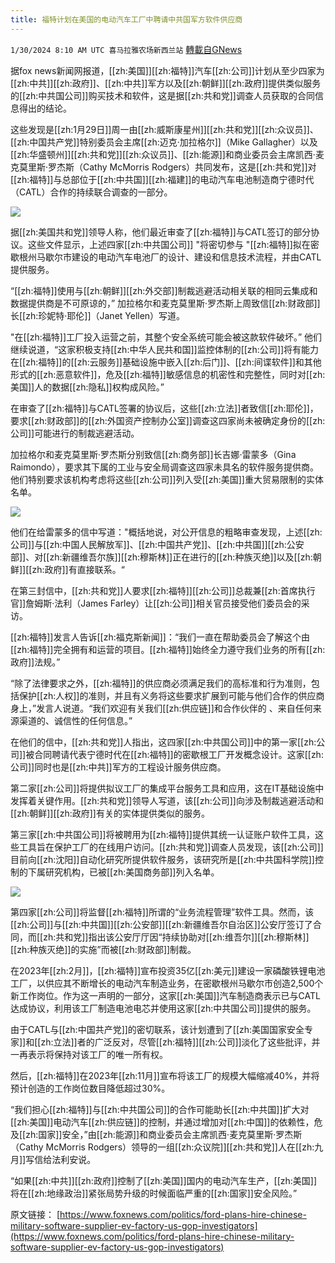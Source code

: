 ```yaml
---
title: 福特计划在美国的电动汽车工厂中聘请中共国军方软件供应商
---
```

`1/30/2024 8:10 AM UTC 喜马拉雅农场新西兰站` [轉載自GNews](https://gnews.org/articles/2265448)

据fox news新闻网报道，[[zh:美国]][[zh:福特]]汽车[[zh:公司]]计划从至少四家为[[zh:中共]][[zh:政府]]、[[zh:中共]]军方以及[[zh:朝鲜]][[zh:政府]]提供类似服务的[[zh:中共国公司]]购买技术和软件，这是据[[zh:共和党]]调查人员获取的合同信息得出的结论。

这些发现是[[zh:1月29日]]周一由[[zh:威斯康星州]][[zh:共和党]][[zh:众议员]]、[[zh:中国共产党]]特别委员会主席[[zh:迈克·加拉格尔]]（Mike Gallagher）以及[[zh:华盛顿州]][[zh:共和党]][[zh:众议员]]、[[zh:能源]]和商业委员会主席凯西·麦克莫里斯·罗杰斯（Cathy McMorris Rodgers）共同发布，这是[[zh:共和党]]对[[zh:福特]]与总部位于[[zh:中共国]][[zh:福建]]的电动汽车电池制造商宁德时代（CATL）合作的持续联合调查的一部分。


![](ipfs://Qmc1D7VhtPQhkuWqhXyCnjMBEH2TyBQKGHxyn2viDRgoAJ?.png)


据[[zh:美国共和党]]领导人称，他们最近审查了[[zh:福特]]与CATL签订的部分协议。这些文件显示，上述四家[[zh:中共国公司]] "将密切参与 "[[zh:福特]]拟在密歇根州马歇尔市建设的电动汽车电池厂的设计、建设和信息技术流程，并由CATL提供服务。

“[[zh:福特]]使用与[[zh:朝鲜]][[zh:外交部]]制裁逃避活动相关联的相同云集成和数据提供商是不可原谅的，” 加拉格尔和麦克莫里斯·罗杰斯上周致信[[zh:财政部]]长[[zh:珍妮特·耶伦]]（Janet Yellen）写道。

"在[[zh:福特]]工厂投入运营之前，其整个安全系统可能会被这款软件破坏。” 他们继续说道，“这家积极支持[[zh:中华人民共和国]]监控体制的[[zh:公司]]将有能力在[[zh:福特]]的[[zh:云服务]]基础设施中嵌入[[zh:后门]]、[[zh:间谍软件]]和其他形式的[[zh:恶意软件]]，危及[[zh:福特]]敏感信息的机密性和完整性，同时对[[zh:美国]]人的数据[[zh:隐私]]权构成风险。”

在审查了[[zh:福特]]与CATL签署的协议后，这些[[zh:立法]]者致信[[zh:耶伦]]，要求[[zh:财政部]]的[[zh:外国资产控制办公室]]调查这四家尚未被确定身份的[[zh:公司]]可能进行的制裁逃避活动。

加拉格尔和麦克莫里斯·罗杰斯分别致信[[zh:商务部]]长吉娜·雷蒙多（Gina Raimondo），要求其下属的工业与安全局调查这四家未具名的软件服务提供商。他们特别要求该机构考虑将这些[[zh:公司]]列入受[[zh:美国]]重大贸易限制的实体名单。


![](ipfs://QmPwo5BReNri6CLvfcgkkZbZnByJe483MhrL3pRBA2nEp7?.png)




他们在给雷蒙多的信中写道："概括地说，对公开信息的粗略审查发现，上述[[zh:公司]]与[[zh:中国人民解放军]]、[[zh:中国共产党]]、[[zh:中共国]][[zh:公安部]]、对[[zh:新疆维吾尔族]][[zh:穆斯林]]正在进行的[[zh:种族灭绝]]以及[[zh:朝鲜]][[zh:政府]]有直接联系。“

在第三封信中，[[zh:共和党]]人要求[[zh:福特]][[zh:公司]]总裁兼[[zh:首席执行官]]詹姆斯·法利（James Farley）让[[zh:公司]]相关官员接受他们委员会的采访。

[[zh:福特]]发言人告诉[[zh:福克斯新闻]]：“我们一直在帮助委员会了解这个由[[zh:福特]]完全拥有和运营的项目。[[zh:福特]]始终全力遵守我们业务的所有[[zh:政府]]法规。”

“除了法律要求之外，[[zh:福特]]的供应商必须满足我们的高标准和行为准则，包括保护[[zh:人权]]的准则，并且有义务将这些要求扩展到可能与他们合作的供应商身上，”发言人说道。“我们欢迎有关我们[[zh:供应链]]和合作伙伴的 、来自任何来源渠道的、诚信性的任何信息。”

在他们的信中，[[zh:共和党]]人指出，这四家[[zh:中共国公司]]中的第一家[[zh:公司]]被合同聘请代表宁德时代在[[zh:福特]]的密歇根工厂开发概念设计。这家[[zh:公司]]同时也是[[zh:中共]]军方的工程设计服务供应商。

第二家[[zh:公司]]将提供拟议工厂的集成平台服务工具和应用，这在IT基础设施中发挥着关键作用。[[zh:共和党]]领导人写道，该[[zh:公司]]向涉及制裁逃避活动和[[zh:朝鲜]][[zh:政府]]有关的实体提供类似的服务。

第三家[[zh:中共国公司]]将被聘用为[[zh:福特]]提供其统一认证账户软件工具，这些工具旨在保护工厂的在线用户访问。[[zh:共和党]]调查人员发现，该[[zh:公司]]目前向[[zh:沈阳]]自动化研究所提供软件服务，该研究所是[[zh:中共国科学院]]控制的下属研究机构，已被[[zh:美国商务部]]列入名单。


![](ipfs://QmXDUXC8wqwC1YpiiS6igT4i7i7ShcqQRKjw5RFrpMPp43?.png)


第四家[[zh:公司]]将监督[[zh:福特]]所谓的“业务流程管理”软件工具。然而，该[[zh:公司]]与[[zh:中共国]][[zh:公安部]][[zh:新疆维吾尔自治区]]公安厅签订了合同，而[[zh:共和党]]指出该公安厅厅因“持续协助对[[zh:维吾尔]][[zh:穆斯林]][[zh:种族灭绝]]的实施”而被[[zh:财政部]]制裁。

在2023年[[zh:2月]]，[[zh:福特]]宣布投资35亿[[zh:美元]]建设一家磷酸铁锂电池工厂，以供应其不断增长的电动汽车制造业务，在密歇根州马歇尔市创造2,500个新工作岗位。作为这一声明的一部分，这家[[zh:美国]]汽车制造商表示已与CATL达成协议，利用该工厂制造电池电芯并使用这家[[zh:中共国公司]]提供的服务。

由于CATL与[[zh:中国共产党]]的密切联系，该计划遭到了[[zh:美国国家安全专家]]和[[zh:立法]]者的广泛反对，尽管[[zh:福特]][[zh:公司]]淡化了这些批评，并一再表示将保持对该工厂的唯一所有权。

然后，[[zh:福特]]在2023年[[zh:11月]]宣布将该工厂的规模大幅缩减40%，并将预计创造的工作岗位数目降低超过30%。

“我们担心[[zh:福特]]与[[zh:中共国公司]]的合作可能助长[[zh:中共国]]扩大对[[zh:美国]]电动汽车[[zh:供应链]]的控制，并通过增加对[[zh:中国]]的依赖性，危及[[zh:国家]]安全，”由[[zh:能源]]和商业委员会主席凯西·麦克莫里斯·罗杰斯（Cathy McMorris Rodgers）领导的一组[[zh:众议院]][[zh:共和党]]人在[[zh:九月]]写信给法利安说。

“如果[[zh:中共]][[zh:政府]]控制了[[zh:美国]]国内的电动汽车生产，[[zh:美国]]将在[[zh:地缘政治]]紧张局势升级的时候面临严重的[[zh:国家]]安全风险。”


原文链接：
[https://www.foxnews.com/politics/ford-plans-hire-chinese-military-software-supplier-ev-factory-us-gop-investigators](https://www.foxnews.com/politics/ford-plans-hire-chinese-military-software-supplier-ev-factory-us-gop-investigators)
